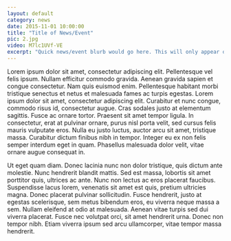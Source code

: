 ```yaml
---
layout: default
category: news
date: 2015-11-01 10:00:00
title: "Title of News/Event"
pic: 2.jpg
video: M7lc1UVf-VE
excerpt: "Quick news/event blurb would go here. This will only appear on the home page."
---
```


Lorem ipsum dolor sit amet, consectetur adipiscing elit. Pellentesque vel felis ipsum. Nullam efficitur commodo gravida. Aenean gravida sapien et congue consectetur. Nam quis euismod enim. Pellentesque habitant morbi tristique senectus et netus et malesuada fames ac turpis egestas. Lorem ipsum dolor sit amet, consectetur adipiscing elit. Curabitur et nunc congue, commodo risus id, consectetur augue. Cras sodales justo at elementum sagittis. Fusce ac ornare tortor. Praesent sit amet tempor ligula. In consectetur, erat at pulvinar ornare, purus nisl porta velit, sed cursus felis mauris vulputate eros. Nulla eu justo luctus, auctor arcu sit amet, tristique massa. Curabitur dictum finibus nibh in tempor. Integer eu ex non felis semper interdum eget in quam. Phasellus malesuada dolor velit, vitae ornare augue consequat in.

Ut eget quam diam. Donec lacinia nunc non dolor tristique, quis dictum ante molestie. Nunc hendrerit blandit mattis. Sed est massa, lobortis sit amet porttitor quis, ultrices ac ante. Nunc non lectus ac eros placerat faucibus. Suspendisse lacus lorem, venenatis sit amet est quis, pretium ultricies magna. Donec placerat pulvinar sollicitudin. Fusce hendrerit, justo at egestas scelerisque, sem metus bibendum eros, eu viverra neque massa a sem. Nullam eleifend at odio at malesuada. Aenean vitae turpis sed dui viverra placerat. Fusce nec volutpat orci, sit amet hendrerit urna. Donec non tempor nibh. Etiam viverra ipsum sed arcu ullamcorper, vitae tempor massa hendrerit.


